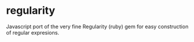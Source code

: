 regularity
==========

Javascript port of the very fine Regularity (ruby) gem for easy construction of regular expresions.
